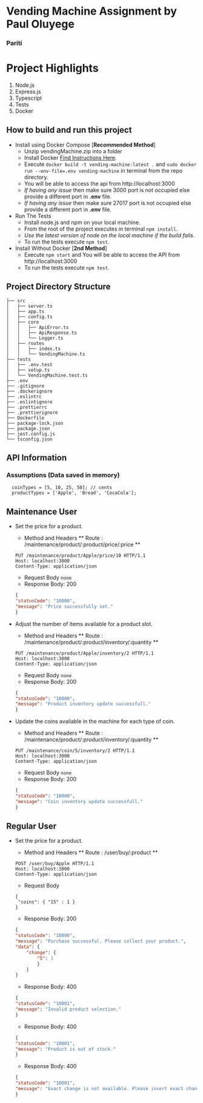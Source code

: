 # Vending Machine Assignment by Paul Oluyege
### Pariti


# Project Highlights 
1. Node.js
2. Express.js
3. Typescript
4. Tests
5. Docker

## How to build and run this project

* Install using Docker Compose [**Recommended Method**] 
    * Unzip vendingMachine.zip into a folder
    * Install Docker [Find Instructions Here](https://docs.docker.com/install/).
    * Execute `docker build -t vending-machine:latest .`  and `sudo docker run --env-file=.env vending-machine` in terminal from the repo directory.
    * You will be able to access the api from http://localhost:3000
    * *If having any issue* then make sure 3000 port is not occupied else provide a different port in **.env** file.
    * *If having any issue* then make sure 27017 port is not occupied else provide a different port in **.env** file.
 * Run The Tests
    * Install node.js and npm on your local machine.
    * From the root of the project executes in terminal `npm install`.
    * *Use the latest version of node on the local machine if the build fails*.
    * To run the tests execute `npm test`.
 * Install Without Docker [**2nd Method**]
    * Execute `npm start` and You will be able to access the API from http://localhost:3000
    * To run the tests execute `npm test`.
    
  
 ## Project Directory Structure
 ```
├── src
│   ├── server.ts
│   ├── app.ts
│   ├── config.ts
│   ├── core
│   │   ├── ApiError.ts
│   │   ├── ApiResponse.ts
│   │   └── Logger.ts
│   ├── routes
│   │   ├── index.ts
│   │   └── VendingMachine.ts
├── tests
│   ├── .env.test
│   ├── setup.ts
│   └── VendingMachine.test.ts
├── .env
├── .gitignore
├── .dockerignore
├── .eslintrc
├── .eslintignore
├── .prettierrc
├── .prettierignore
├── Dockerfile
├── package-lock.json
├── package.json
├── jest.config.js
└── tsconfig.json
 ```


 ## API Information  
 
 ### Assumptions (Data saved in memory)
  ```
    coinTypes = [5, 10, 25, 50]; // cents
    productTypes = ['Apple', 'Bread', 'CocaCola'];
  
  ```
  
 ##   Maintenance User
 
* Set the price for a  product.
    * Method and Headers
    ** Route : /maintenance/product/:product/price/:price **
    ```
    PUT /maintenance/product/Apple/price/10 HTTP/1.1
    Host: localhost:3000
    Content-Type: application/json
    ```
    * Request Body
    ``` none ```
    * Response Body: 200
    ```json
    {
    "statusCode": "10000",
    "message": "Price successfully set."
    }
    ```

* Adjust the number of items available for a product slot.
    * Method and Headers
    ** Route : /maintenance/product/:product/inventory/:quantity **
    ```
    PUT /maintenance/product/Apple/inventory/2 HTTP/1.1
    Host: localhost:3000
    Content-Type: application/json
    ```
    * Request Body
    ``` none ```
    * Response Body: 200
    ```json
    {
    "statusCode": "10000",
    "message": "Product inventory update successfull."
    }
    ```


* Update the coins available in the machine for each type of coin.
    * Method and Headers
    ** Route : /maintenance/product/:product/inventory/:quantity **
    ```
    PUT /maintenance/coin/5/inventory/2 HTTP/1.1
    Host: localhost:3000
    Content-Type: application/json
    ```
    * Request Body
    ``` none ```
    * Response Body: 200
    ```json
    {
    "statusCode": "10000",
    "message": "Coin inventory update successfull."
    }
    ```


 ##   Regular User
 
* Set the price for a  product.
    * Method and Headers
    ** Route : /user/buy/:product **
    ```
    POST /user/buy/Apple HTTP/1.1
    Host: localhost:3000
    Content-Type: application/json
    ```
    * Request Body
    ``` 
    {
     "coins": { "15" : 1 } 
    }

    ```
    * Response Body: 200
    ```json
    {
    "statusCode": "10000",
    "message": "Purchase successful. Please collect your product.",
    "data": {
        "change": {
            "5": 1
            }
        }
    }
    ```

    * Response Body: 400
    ```json
    {
    "statusCode": "10001",
    "message": "Invalid product selection."
    }
    ```
    
    * Response Body: 400
    ```json
    {
    "statusCode": "10001",
    "message": "Product is out of stock."
    }
    ```
    
    * Response Body: 400
    ```json
    {
    "statusCode": "10001",
    "message": "Exact change is not available. Please insert exact change."
    }
    ```
